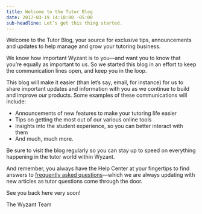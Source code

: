 ```yaml
---
title: Welcome to the Tutor Blog
date: 2017-03-19 14:18:00 -05:00
sub-headline: Let’s get this thing started.
---
```


Welcome to the Tutor Blog, your source for exclusive tips, announcements and updates to help manage and grow your tutoring business.

We know how important Wyzant is to you—and want you to know that you’re equally as important to us. So we started this blog in an effort to keep the communication lines open, and keep you in the loop.

This blog will make it easier (than let’s say, email, for instance) for us to share important updates and information with you as we continue to build and improve our products. Some examples of these communications will include:

* Announcements of new features to make your tutoring life easier
* Tips on getting the most out of our various online tools
* Insights into the student experience, so you can better interact with them
* And much, much more.

Be sure to visit the blog regularly so you can stay up to speed on everything happening in the tutor world within Wyzant.

And remember, you always have the Help Center at your fingertips to find answers to [frequently asked questions](https://support.wyzant.com/hc/en-us)—which we are always updating with new articles as tutor questions come through the door.

See you back here very soon!

The Wyzant Team
